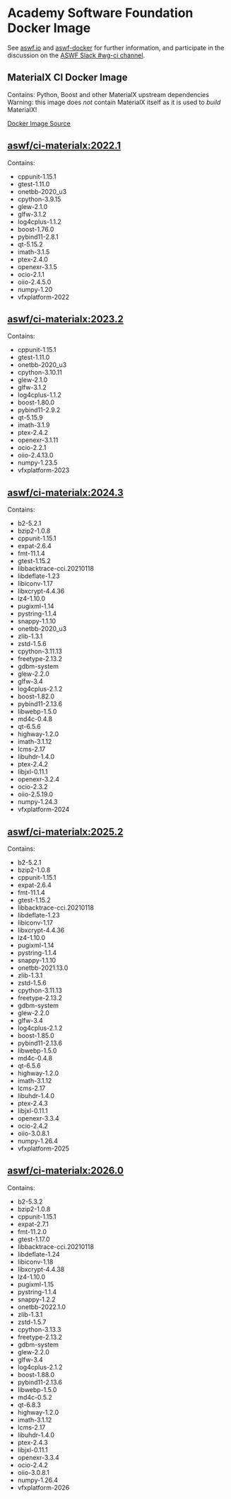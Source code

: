 <!--
Copyright (c) Contributors to the aswf-docker Project. All rights reserved.
SPDX-License-Identifier: Apache-2.0

Warning: this file is automatically generated from a template!
-->

# Academy Software Foundation Docker Image

See [aswf.io](https://aswf.io) and [aswf-docker](https://github.com/AcademySoftwareFoundation/aswf-docker)
for further information, and participate in the discussion on the
[ASWF Slack #wg-ci channel](https://academysoftwarefdn.slack.com/archives/C0169RX7MMK).

## MaterialX CI Docker Image

Contains: Python, Boost and other MaterialX upstream dependencies
Warning: this image does *not* contain MaterialX itself as it is used to *build* MaterialX!

[Docker Image Source](https://github.com/AcademySoftwareFoundation/aswf-docker/blob/main/ci-materialx/Dockerfile)

## [aswf/ci-materialx:2022.1](https://hub.docker.com/r/aswf/ci-materialx/tags?page=1&name=2022.1)

Contains:
* cppunit-1.15.1
* gtest-1.11.0
* onetbb-2020_u3
* cpython-3.9.15
* glew-2.1.0
* glfw-3.1.2
* log4cplus-1.1.2
* boost-1.76.0
* pybind11-2.8.1
* qt-5.15.2
* imath-3.1.5
* ptex-2.4.0
* openexr-3.1.5
* ocio-2.1.1
* oiio-2.4.5.0
* numpy-1.20
* vfxplatform-2022

## [aswf/ci-materialx:2023.2](https://hub.docker.com/r/aswf/ci-materialx/tags?page=1&name=2023.2)

Contains:
* cppunit-1.15.1
* gtest-1.11.0
* onetbb-2020_u3
* cpython-3.10.11
* glew-2.1.0
* glfw-3.1.2
* log4cplus-1.1.2
* boost-1.80.0
* pybind11-2.9.2
* qt-5.15.9
* imath-3.1.9
* ptex-2.4.2
* openexr-3.1.11
* ocio-2.2.1
* oiio-2.4.13.0
* numpy-1.23.5
* vfxplatform-2023

## [aswf/ci-materialx:2024.3](https://hub.docker.com/r/aswf/ci-materialx/tags?page=1&name=2024.3)

Contains:
* b2-5.2.1
* bzip2-1.0.8
* cppunit-1.15.1
* expat-2.6.4
* fmt-11.1.4
* gtest-1.15.2
* libbacktrace-cci.20210118
* libdeflate-1.23
* libiconv-1.17
* libxcrypt-4.4.36
* lz4-1.10.0
* pugixml-1.14
* pystring-1.1.4
* snappy-1.1.10
* onetbb-2020_u3
* zlib-1.3.1
* zstd-1.5.6
* cpython-3.11.13
* freetype-2.13.2
* gdbm-system
* glew-2.2.0
* glfw-3.4
* log4cplus-2.1.2
* boost-1.82.0
* pybind11-2.13.6
* libwebp-1.5.0
* md4c-0.4.8
* qt-6.5.6
* highway-1.2.0
* imath-3.1.12
* lcms-2.17
* libuhdr-1.4.0
* ptex-2.4.2
* libjxl-0.11.1
* openexr-3.2.4
* ocio-2.3.2
* oiio-2.5.19.0
* numpy-1.24.3
* vfxplatform-2024

## [aswf/ci-materialx:2025.2](https://hub.docker.com/r/aswf/ci-materialx/tags?page=1&name=2025.2)

Contains:
* b2-5.2.1
* bzip2-1.0.8
* cppunit-1.15.1
* expat-2.6.4
* fmt-11.1.4
* gtest-1.15.2
* libbacktrace-cci.20210118
* libdeflate-1.23
* libiconv-1.17
* libxcrypt-4.4.36
* lz4-1.10.0
* pugixml-1.14
* pystring-1.1.4
* snappy-1.1.10
* onetbb-2021.13.0
* zlib-1.3.1
* zstd-1.5.6
* cpython-3.11.13
* freetype-2.13.2
* gdbm-system
* glew-2.2.0
* glfw-3.4
* log4cplus-2.1.2
* boost-1.85.0
* pybind11-2.13.6
* libwebp-1.5.0
* md4c-0.4.8
* qt-6.5.6
* highway-1.2.0
* imath-3.1.12
* lcms-2.17
* libuhdr-1.4.0
* ptex-2.4.3
* libjxl-0.11.1
* openexr-3.3.4
* ocio-2.4.2
* oiio-3.0.8.1
* numpy-1.26.4
* vfxplatform-2025

## [aswf/ci-materialx:2026.0](https://hub.docker.com/r/aswf/ci-materialx/tags?page=1&name=2026.0)

Contains:
* b2-5.3.2
* bzip2-1.0.8
* cppunit-1.15.1
* expat-2.7.1
* fmt-11.2.0
* gtest-1.17.0
* libbacktrace-cci.20210118
* libdeflate-1.24
* libiconv-1.18
* libxcrypt-4.4.38
* lz4-1.10.0
* pugixml-1.15
* pystring-1.1.4
* snappy-1.2.2
* onetbb-2022.1.0
* zlib-1.3.1
* zstd-1.5.7
* cpython-3.13.3
* freetype-2.13.2
* gdbm-system
* glew-2.2.0
* glfw-3.4
* log4cplus-2.1.2
* boost-1.88.0
* pybind11-2.13.6
* libwebp-1.5.0
* md4c-0.5.2
* qt-6.8.3
* highway-1.2.0
* imath-3.1.12
* lcms-2.17
* libuhdr-1.4.0
* ptex-2.4.3
* libjxl-0.11.1
* openexr-3.3.4
* ocio-2.4.2
* oiio-3.0.8.1
* numpy-1.26.4
* vfxplatform-2026

